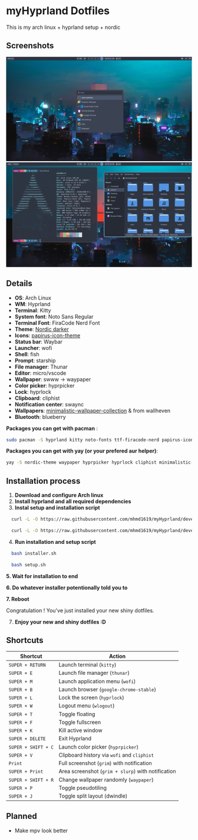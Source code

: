 # myHyprland Dotfiles

This is my arch linux + hyprland setup + nordic

## Screenshots

<img alt="screenshot" src="./images/1.png">
<img alt="screenshot" src="./images/2.png">

## Details

- **OS**: Arch Linux
- **WM**: Hyprland
- **Terminal**: Kitty
- **System font**: Noto Sans Regular
- **Terminal Font**: FiraCode Nerd Font
- **Theme**: [Nordic darker](https://github.com/EliverLara/Nordic)
- **Icons**: [papirus-icon-theme](https://github.com/PapirusDevelopmentTeam/papirus-icon-theme)
- **Status bar**: Waybar
- **Launcher**: wofi
- **Shell**: fish
- **Prompt**: starship
- **File manager**: Thunar
- **Editor**: micro/vscode
- **Wallpaper**: swww -> waypaper
- **Color picker**: hyprpicker
- **Lock**: hyprlock
- **Clipboard**: cliphist
- **Notification center**: swaync
- **Wallpapers**: [minimalistic-wallpaper-collection](https://github.com/DenverCoder1/minimalistic-wallpaper-collection) & from wallheven
- **Bluetooth**: blueberry
  
 **Packages you can get with pacman** : 
```bash
sudo pacman -S hyprland kitty noto-fonts ttf-firacode-nerd papirus-icon-theme waybar wofi fish starship thunar micro code swww blueberry swaync
```
**Packages you can get with yay (or your prefered aur helper)**:
```bash
yay -S nordic-theme waypaper hyprpicker hyprlock cliphist minimalistic-wallpaper-collection
```
## Installation process

1. **Download and configure Arch linux**
2. **Install hyprland and all required dependencies**
3. **Instal setup and installation script**

  ```bash
    curl -L -O https://raw.githubusercontent.com/mhmd1619/myHyprland/development-branch/install.sh
  ```
   
  ```bash
    curl -L -O https://raw.githubusercontent.com/mhmd1619/myHyprland/development-branch/setup.sh
  ```
4. **Run installation and setup script**

```bash
  bash installer.sh
```

```bash
  bash setup.sh
```

**5. Wait for installation to end**

**6. Do whatever installer potentionally told you to**

**7. Reboot**

Congratulation ! You've just installed your new shiny dotfiles.

7. **Enjoy your new and shiny dotfiles :D**

## Shortcuts

| Shortcut                    | Action                                                      |
|----------------------------|-------------------------------------------------------------|
| `SUPER + RETURN`           | Launch terminal (`kitty`)                                   |
| `SUPER + E`                | Launch file manager (`thunar`)                              |
| `SUPER + M`                | Launch application menu (`wofi`)                            |
| `SUPER + B`                | Launch browser (`google-chrome-stable`)                     |
| `SUPER + L`                | Lock the screen (`hyprlock`)                                |
| `SUPER + W`                | Logout menu (`wlogout`)                                     |
| `SUPER + T`                | Toggle floating                                              |
| `SUPER + F`                | Toggle fullscreen                                            |
| `SUPER + K`                | Kill active window                                          |
| `SUPER + DELETE`           | Exit Hyprland                                                |
| `SUPER + SHIFT + C`        | Launch color picker (`hyprpicker`)                          |
| `SUPER + V`                | Clipboard history via `wofi` and `cliphist`                 |
| `Print`                    | Full screenshot (`grim`) with notification                  |
| `SUPER + Print`           | Area screenshot (`grim + slurp`) with notification          |
| `SUPER + SHIFT + R`        | Change wallpaper randomly (`waypaper`)                      |
| `SUPER + P`                | Toggle pseudotiling                                         |
| `SUPER + J`                | Toggle split layout (dwindle)                               |



## Planned

- Make mpv look better
